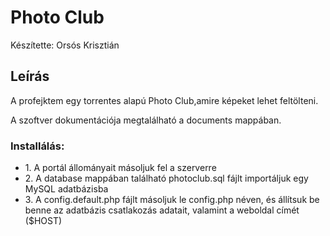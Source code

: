 # Photo Club
<p> Készítette: Orsós Krisztián </p>

<h2>Leírás</h2>

<p>A profejktem egy torrentes alapú Photo Club,amire képeket lehet feltölteni. </p>

<p> A szoftver dokumentációja megtalálható a documents mappában. </p>

<h3>Installálás:</h3>
<ul>
<li>1. A portál állományait másoljuk fel a szerverre</li>
<li>2. A database mappában található photoclub.sql fájlt importáljuk egy MySQL adatbázisba</li>
<li>3. A config.default.php fájlt másoljuk le config.php néven, és állítsuk be benne
   az adatbázis csatlakozás adatait, valamint a weboldal címét ($HOST)</li>
</ul>
